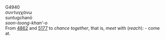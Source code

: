 <body>
  <p>G4940<br>  συντυγχάνω  <br> suntugchanō  <br><i>soon-toong-khan‘-o </i><br>From <a href="g4862.htm">4862</a> and <a href="g5177.htm">5177</a>  to <i>chance</i> <i>together</i>, that is, <i>meet</i> with (<i>reach</i>): - come at.<br></p>
 </body>